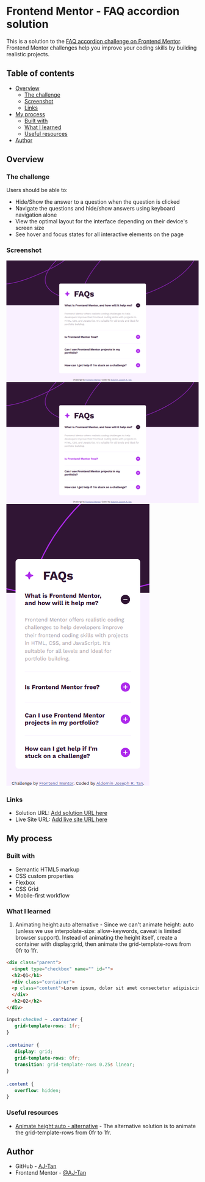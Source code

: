 # Frontend Mentor - FAQ accordion solution

This is a solution to the [FAQ accordion challenge on Frontend Mentor](https://www.frontendmentor.io/challenges/faq-accordion-wyfFdeBwBz). Frontend Mentor challenges help you improve your coding skills by building realistic projects.

## Table of contents

-  [Overview](#overview)
   -  [The challenge](#the-challenge)
   -  [Screenshot](#screenshot)
   -  [Links](#links)
-  [My process](#my-process)
   -  [Built with](#built-with)
   -  [What I learned](#what-i-learned)
   -  [Useful resources](#useful-resources)
-  [Author](#author)

## Overview

### The challenge

Users should be able to:

-  Hide/Show the answer to a question when the question is clicked
-  Navigate the questions and hide/show answers using keyboard navigation alone
-  View the optimal layout for the interface depending on their device's screen size
-  See hover and focus states for all interactive elements on the page

### Screenshot

![desktop](<screenshot/faq - desktop.png>)
![desktop - active](<screenshot/faq - desktop - active.png>)
![mobile](<screenshot/faq - mobile.png>)

### Links

-  Solution URL: [Add solution URL here](https://your-solution-url.com)
-  Live Site URL: [Add live site URL here](https://your-live-site-url.com)

## My process

### Built with

-  Semantic HTML5 markup
-  CSS custom properties
-  Flexbox
-  CSS Grid
-  Mobile-first workflow

### What I learned

1. Animating height:auto alternative - Since we can't animate height: auto (unless we use interpolate-size: allow-keywords, caveat is limited browser support). Instead of animating the height itself, create a container with display:grid, then animate the grid-template-rows from 0fr to 1fr.

```html
<div class="parent">
  <input type="checkbox" name="" id="">
  <h2>Q1</h1>
  <div class="container">
  <p class="content">Lorem ipsum, dolor sit amet consectetur adipisicing elit. Ad, mollitia. Iure nam voluptatem saepe dolorum culpa vero ipsa, inventore veritatis.</p>
  </div>
  <h2>Q2</h2>
</div>
```

```css
input:checked ~ .container {
   grid-template-rows: 1fr;
}

.container {
   display: grid;
   grid-template-rows: 0fr;
   transition: grid-template-rows 0.25s linear;
}

.content {
   overflow: hidden;
}
```

### Useful resources

-  [Animate height:auto - alternative](https://marcsamtleben.de/de/blog/animate-height-auto-with-pure-css) - The alternative solution is to animate the grid-template-rows from 0fr to 1fr.

## Author

-  GitHub - [AJ-Tan](https://github.com/AJ-Tan)
-  Frontend Mentor - [@AJ-Tan](https://www.frontendmentor.io/profile/AJ-Tan)
